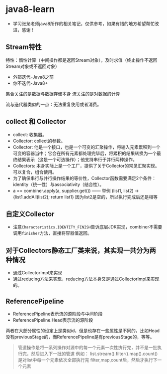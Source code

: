 # java8-learn
- 学习张龙老师java8所作的相关笔记，仅供参考，如果有错的地方希望帮忙改进，感谢！


## Stream特性

特性：惰性计算（中间操作都是返回Stream对象），及时求值（终止操作不返回Stream对象或不返回对象）

- 外部迭代-Java8之前
- 你不迭代-Java8+

集合关注的是数据与数据存储本身
流关注的是对数据的计算

流与迭代器类似的一点：无法重复使用或者消费。

## collect 和 Collector
 
- collect: 收集器。
- Collector: collect的参数。
- Collector: 他是一个接口，也是一个可变的汇聚操作，将输入元素累积到一个可变的容器当中；它会在所有元素都处理完毕后，将累积的结果转换为一个最终结果表示（这是一个可选操作）；他支持串行于并行两种操作。
- Collectors: 本身实际上是一个工厂，提供了关于Collector的常见汇聚实现。可以复合，组合使用。
- 为了确保串行与并行操作结果的等价性，Collector函数需要满足2个条件：identity（统一性）与associativity（结合性）。
- a == combiner.apply(a, supplier.get()) —— 举例 (list1, list2) -> {list1.addAll(list2); return list1} 因为list2是空的，所以执行完成后还是相等


## 自定义Collector
- 注意`Characteristics.IDENTITY_FINISH`告诉底层JDK实现，combiner不需要调用`finisher`方法，直接将容器值返回。


## 对于Collectors静态工厂类来说，其实现一共分为两种情况

+ 通过CollectorImpl来实现
+ 通过reducing方法来实现，reducing方法本身又是通过CollectorImpl来实现的。


## ReferencePipeline

- ReferencePipeline表示流的源阶段与中间阶段
- ReferencePipeline.Head表示流的源阶段

两者在大部分属性的设定上是类似id，但是也存在一些属性是不同的，比如Head没有previousStage的，而ReferencePipeline是有previousStage的，等等。

> 管道操作是将一系列操作对源中的每一个元素一次性执行完，并不是一批执行完，然后进入下一批的管道
> 例如： list.stream().filter().map().count() 是对list中每一个元素依次全部执行完 filter,map,count后，然后才执行下一个元素